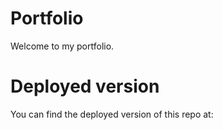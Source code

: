 # Portfolio

Welcome to my portfolio.

# Deployed version

You can find the deployed version of this repo at:
